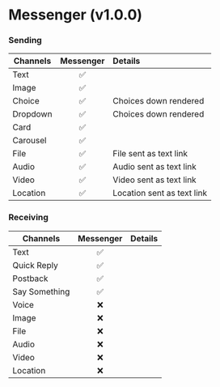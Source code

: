 # Messenger (v1.0.0)

### Sending

| Channels | Messenger | Details                    |
| -------- | :-------: | :------------------------- |
| Text     |    ✅     |                            |
| Image    |    ✅     |                            |
| Choice   |    ✅     | Choices down rendered      |
| Dropdown |    ✅     | Choices down rendered      |
| Card     |    ✅     |                            |
| Carousel |    ✅     |                            |
| File     |    ✅     | File sent as text link     |
| Audio    |    ✅     | Audio sent as text link    |
| Video    |    ✅     | Video sent as text link    |
| Location |    ✅     | Location sent as text link |

### Receiving

| Channels      | Messenger | Details |
| ------------- | :-------: | :------ |
| Text          |    ✅     |         |
| Quick Reply   |    ✅     |         |
| Postback      |    ✅     |         |
| Say Something |    ✅     |         |
| Voice         |    ❌     |         |
| Image         |    ❌     |         |
| File          |    ❌     |         |
| Audio         |    ❌     |         |
| Video         |    ❌     |         |
| Location      |    ❌     |         |
